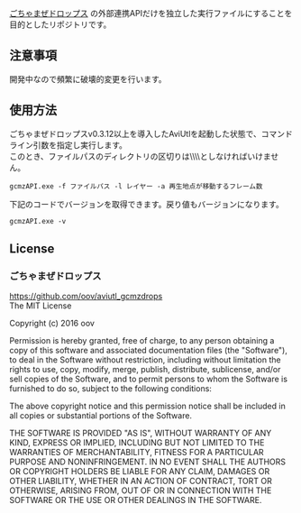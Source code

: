 ﻿[ごちゃまぜドロップス](https://github.com/oov/aviutl_gcmzdrop)
の外部連携APIだけを独立した実行ファイルにすることを目的としたリポジトリです。  

## 注意事項  
開発中なので頻繁に破壊的変更を行います。  

## 使用方法  
ごちゃまぜドロップスv0.3.12以上を導入したAviUtlを起動した状態で、コマンドライン引数を指定し実行します。  
このとき、ファイルパスのディレクトリの区切りは\\\\\\\\としなければいけません。  
```
gcmzAPI.exe -f ファイルパス -l レイヤー -a 再生地点が移動するフレーム数
```

下記のコードでバージョンを取得できます。戻り値もバージョンになります。  
```
gcmzAPI.exe -v
```



## License  
### ごちゃまぜドロップス  
https://github.com/oov/aviutl_gcmzdrops  
The MIT License  

Copyright (c) 2016 oov

Permission is hereby granted, free of charge, to any person obtaining a copy of
this software and associated documentation files (the "Software"), to deal in
the Software without restriction, including without limitation the rights to
use, copy, modify, merge, publish, distribute, sublicense, and/or sell copies of
the Software, and to permit persons to whom the Software is furnished to do so,
subject to the following conditions:

The above copyright notice and this permission notice shall be included in all
copies or substantial portions of the Software.

THE SOFTWARE IS PROVIDED "AS IS", WITHOUT WARRANTY OF ANY KIND, EXPRESS OR
IMPLIED, INCLUDING BUT NOT LIMITED TO THE WARRANTIES OF MERCHANTABILITY, FITNESS
FOR A PARTICULAR PURPOSE AND NONINFRINGEMENT. IN NO EVENT SHALL THE AUTHORS OR
COPYRIGHT HOLDERS BE LIABLE FOR ANY CLAIM, DAMAGES OR OTHER LIABILITY, WHETHER
IN AN ACTION OF CONTRACT, TORT OR OTHERWISE, ARISING FROM, OUT OF OR IN
CONNECTION WITH THE SOFTWARE OR THE USE OR OTHER DEALINGS IN THE SOFTWARE.